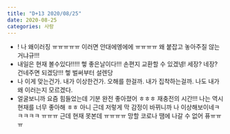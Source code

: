 ```yaml
---
title: "D+13 2020/08/25"
date: 2020-08-25
categories: 사랑
---
```

- ! 나 왜이러징 ㅠㅠㅠㅠㅠ 이러면 안대에엥에에 ㅠㅠㅠㅠ 왜 붙잡고 놓아주질 않는거냐규!!!
- 내일은 현재 볼수있다!!!!! 헿 좋은날이다!!! 손편지 교환할 수 있겠넹! 세장? 네장? 건네주면 되겠당!!! 헿 벌써부터 설렌당
- 나 이게 맞는건가. 내가 이상한건가. 오해를 한걸까. 내가 집착하는걸까. 나도 내가 왜 이러는지 모르겠다.
- 얼굴보니까 요즘 힘들었는데 기분 완전 좋아졌어 ㅎㅎㅎ 재충전의 시간!!! 나는 역시 현재를 너무 좋아해 ㅎㅎ 아니 근데 저렇게 막 감정이 바뀌니까 나 이상해보이네ㅋㅋㅋㅋㅋ ㅠㅠㅠ 근데 현재 못본데 ㅠㅠㅠㅠ 망할 코로나 땜에 나갈 수 없어 퓨ㅠㅠㅠ
